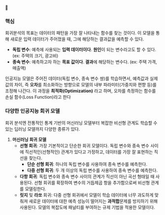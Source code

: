
### 핵심

회귀분석의 목표는 데이터의 패턴을 가장 잘 나타내는 함수를 찾는 것이다. 
이 모델을 통해 새로운 입력 데이터가 주어졌을 때, 그에 해당하는 결과값을 예측할 수 있다.

- **독립 변수**: 예측에 사용되는 **입력 데이터이다**. **원인**이 되는 변수라고도 할 수 있다. (ex: 주택의 크기, 광고비)
- **종속 변수**: 예측하고자 하는 **목표 값이다**. **결과**에 해당하는 변수다. (ex: 주택 가격, 매출액)

인공지능 모델은 주어진 데이터(독립 변수, 종속 변수 쌍)를 학습하면서, 예측값과 실제값의 차이, 즉 **오차**를 최소화하는 방향으로 모델의 내부 파라미터(가중치와 편향 등)를 조정해 나간다. 이 과정을 **최적화(Optimization)** 라고 하며, 오차를 측정하는 함수를 손실 함수(Loss Function)라고 한다

### 다양한 인공지능 회귀 모델

회귀 분석엔 전통적인 통계 기반의 머신러닝 모델부터 복잡한 비선형 관계도 학습할 수 있는 딥러닝 모델까지 다양한 종류가 있다.

1. **머신러닝 회귀 모델**
	- **선형 회귀**: 가장 기본적이고 단순한 회귀 모델이다. 독립 변수와 종속 변수 사이에 직선적인(선형적인) 관계가 있다고 가정하고, 데이터를 가장 잘 표현하는 직선을 찾는다.
		- **단순 선형 회귀**: 하나의 독립 변수를 사용하여 종속 변수를 예측한다.
		- **다중 선형 회귀**: 두 개 이상의 독립 변수를 사용하여 종속 변수를 예측한다.
	- **다항 회귀**: 독립 변수와 종속 변수 사이의 관계가 직선이 아닌 곡선 형태일 때 사용된다. 선형 회귀를 확장하여 변수의 거듭제곱 항을 추가함으로써 비선형 관계를 모델링한다.
	- **릿지** 및 **라쏘** 회귀: 다중 선형 회귀에서 모델이 학습 데이터에 너무 과도하게 맞춰져 새로운 데이터에 대한 예측 성능이 떨어지는 **과적합**문제를 방지하기 위해 사용된다. 모델의 복잡도에 패널티를 부여하는 규제 기법을 적용한 모델이다. 
